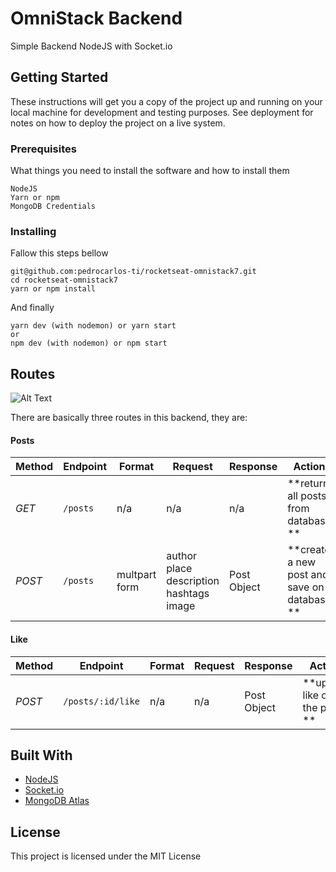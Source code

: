 # OmniStack Backend

Simple Backend NodeJS with Socket.io

## Getting Started

These instructions will get you a copy of the project up and running on your local machine for development and testing purposes. See deployment for notes on how to deploy the project on a live system.

### Prerequisites

What things you need to install the software and how to install them

```
NodeJS
Yarn or npm
MongoDB Credentials
```

### Installing

Fallow this steps bellow

```
git@github.com:pedrocarlos-ti/rocketseat-omnistack7.git
cd rocketseat-omnistack7
yarn or npm install
```

And finally

```
yarn dev (with nodemon) or yarn start
or
npm dev (with nodemon) or npm start
```

## Routes

![Alt Text](https://www.abc.org.uk/images/stories/arrows.jpg)

There are basically three routes in this backend, they are:

#### Posts

| Method | Endpoint | Format        | Request                                                          | Response    | Action                                      |
| ------ | -------- | ------------- | ---------------------------------------------------------------- | ----------- | ------------------------------------------- |
| _GET_  | `/posts` | n/a           | n/a                                                              | n/a         | **return all posts from database **         |
| _POST_ | `/posts` | multpart form | author <br> place <br> description <br> hashtags <br> image <br> | Post Object | **create a new post and save on database ** |

#### Like

| Method | Endpoint          | Format | Request | Response    | Action                       |
| ------ | ----------------- | ------ | ------- | ----------- | ---------------------------- |
| _POST_ | `/posts/:id/like` | n/a    | n/a     | Post Object | **update like of the post ** |

## Built With

- [NodeJS](https://nodejs.org/en/)
- [Socket.io](https://socket.io/)
- [MongoDB Atlas](https://www.mongodb.com/cloud/atlas)

## License

This project is licensed under the MIT License

